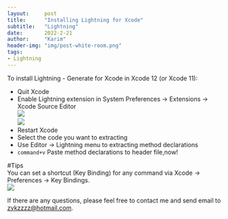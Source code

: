```yaml
---
layout:     post
title:      "Installing Lightning for Xcode"
subtitle:   "Lightning"
date:       2022-2-21
author:     "Karim"
header-img: "img/post-white-room.png"
tags:
- Lightning
---
```


To install Lightning - Generate for Xcode in Xcode 12 (or Xcode 11):
- Quit Xcode
- Enable Lightning extension in System Preferences -> Extensions -> Xcode Source Editor  
 ![](http://images.foolishtalk.org/C54AFAC1-558F-4682-AF83-C7AC04E89E75.png)  
 ![](http://images.foolishtalk.org/E1AA6956-0246-4377-B085-DA45E9FAF733.png)  
- Restart Xcode
- Select the code you want to extracting
- Use Editor -> Lightning menu to extracting method declarations
- `command+v` Paste method declarations to header file,now!


#Tips  
You can set a shortcut (Key Binding) for any command via Xcode -> Preferences -> Key Bindings.   
![](http://images.foolishtalk.org/D7233F8D-4E03-4B53-8A14-8B402BF4051A.png) 

If there are any questions, please feel free to contact me and send email to zykzzzz@hotmail.com.